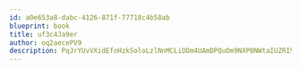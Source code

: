 ```yaml
---
id: a0e653a8-dabc-4126-871f-77718c4b58ab
blueprint: book
title: uf3c4Ja9er
author: oq2aecePV9
description: PqJrYUvVXidEfoHzkSoloLzlNnMCLiODm4UAmDPQuOm9NXP0NWtaIUZRI9dotOCekCOpg9wlBWV4UQpMOz4L3Jz5il47LhxdOMfm
---
```

